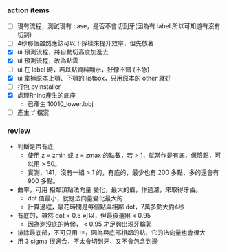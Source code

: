 
### action items
- [ ] 現有流程，測試現有 case，是否不會切到牙(因為有 label 所以可知道有沒有切到)
- [ ] 4秒那個雖然應該可以下採樣來提升效率，但先放著
- [x] ui 預測流程，將自動切高度加進去
- [x] ui 預測流程，改為點雲
- [ ] ui 在 label 時，若以點資料顯示，好像不錯 (不急)
- [x] ui 拿掉原本上顎、下顎的 listbox，只用原本的 other 就好
- [ ] 打包 pyInstaller
- [x] 處理Rhino產生的底座
    - 已產生 10010_lower.lobj
- [ ] 產生 tf 檔案

### review
- 判斷是否有底
    - 使用 z = zmin 或 z = zmax 的點數，若 > 1，就當作是有底，保險點，可以用 > 50。
    - 實測，141，沒有一組 > 1 的，有底的，最少也有 200 多點，多的還會有 900 多點。
- 曲率，可用 相鄰頂點法向量 變化，最大的值，作過濾，來取得牙齒。
    - dot 值最小，就是法向量變化最大的
    - 計算過程，最花時間是每個點與相鄰 dot，7萬多點大約4秒
- 有底的，雖然 dot < 0.5 可以，但最後選用 < 0.95 
    - 因為測沒底的時候， < 0.95 才足夠出現牙輪郭
- 排除最底部，不可只用 !=，因為與底部相鄰的點，它的法向量也會很大
- 用 3 sigma 很適合，不太會切到牙，又不會包含到邊
